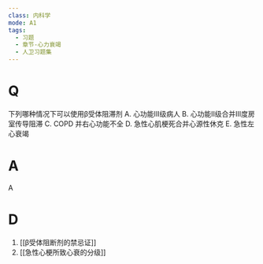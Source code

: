 ```yaml
---
class: 内科学
mode: A1
tags:
  - 习题
  - 章节-心力衰竭
  - 人卫习题集
---
```


# Q
下列哪种情况下可以使用β受体阻滞剂
A. 心功能III级病人 
B. 心功能II级合并III度房室传导阻滞
C. COPD 并右心功能不全 
D. 急性心肌梗死合并心源性休克
E. 急性左心衰竭
# A
A

# D
1. [[β受体阻断剂的禁忌证]]
2. [[急性心梗所致心衰的分级]]